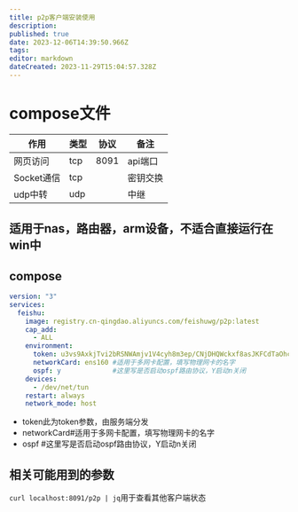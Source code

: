 ```yaml
---
title: p2p客户端安装使用
description: 
published: true
date: 2023-12-06T14:39:50.966Z
tags: 
editor: markdown
dateCreated: 2023-11-29T15:04:57.328Z
---
```




# compose文件

| 作用       | 类型 | 协议        | 备注                               |
| ---------- | ---- | ----------- | ---------------------------------- |
| 网页访问    | tcp  | 8091  | api端口                         |
| Socket通信 | tcp  |      | 密钥交换                       |
| udp中转   | udp  |        | 中继 |

## 适用于nas，路由器，arm设备，不适合直接运行在win中
## compose
```yaml
version: "3"
services:
  feishu:
    image: registry.cn-qingdao.aliyuncs.com/feishuwg/p2p:latest
    cap_add:
      - ALL
    environment:
      token: u3vs9AxkjTvi2bRSNWAmjv1V4cyh8m3ep/CNjDHQWckxf8asJKFCdTaOhcf/DVH2pMfeb+R0wIbQ4HgeHg8v+BBY620AQssIKnpZQX4BTXft6Is3c+Fc3uYUvN5ipSv1LIv8OVLOmaf1vuR+/sKKOQ==  # 此token为客户端配置根据情况修改
      networkCard: ens160 #适用于多网卡配置，填写物理网卡的名字
      ospf: y             #这里写是否启动ospf路由协议，Y启动n关闭
    devices:
      - /dev/net/tun
    restart: always
    network_mode: host
```
* token此为token参数，由服务端分发
* networkCard#适用于多网卡配置，填写物理网卡的名字
* ospf  #这里写是否启动ospf路由协议，Y启动n关闭
## 相关可能用到的参数
`curl localhost:8091/p2p | jq`用于查看其他客户端状态